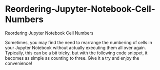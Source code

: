 # Reordering-Jupyter-Notebook-Cell-Numbers
Reordering Jupyter Notebook Cell Numbers

Sometimes, you may find the need to rearrange the numbering of cells in your Jupyter Notebook without actually executing them all over again. Typically, this can be a bit tricky, but with the following code snippet, it becomes as simple as counting to three. Give it a try and enjoy the convenience!
